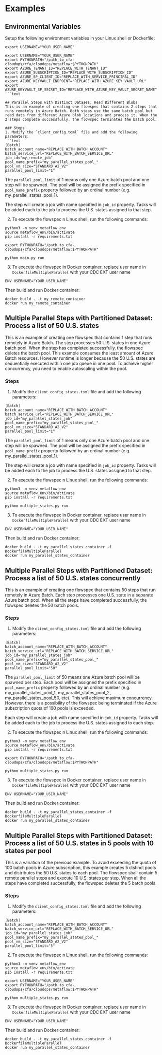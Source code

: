 # Examples

## Environmental Variables
Setup the following environment variables in your Linux shell or Dockerfile:
  ```text
  export USERNAME="YOUR_USER_NAME"

  export USERNAME="YOUR_USER_NAME"
  export PYTHONPATH="/path_to_cfa-cloudops/cfa/cloudops/metaflow:$PYTHONPATH"
  export AZURE_TENANT_ID="REPLACE_WITH_TENANT_ID"
  export AZURE_SUBSCRIPTION_ID="REPLACE_WITH_SUBSCRIPTION_ID"
  export AZURE_SP_CLIENT_ID="REPLACE_WITH_SERVICE_PRINCIPAL_ID"
  export AZURE_KEYVAULT_ENDPOINT="REPLACE_WITH_AZURE_KEY_VAULT_URL"
  export AZURE_KEYVAULT_SP_SECRET_ID="REPLACE_WITH_AZURE_KEY_VAULT_SECRET_NAME"
  ```text

## Parallel Steps with Distinct Datases: Read Different Blobs
This is an example of creating one flowspec that contains 2 steps that runs remotely in Azure Batch. Both steps use the same batch pool but read data from different Azure blob locations and process it. When the 2 steps complete successfully, the flowspec terminates the batch pool. 

### Steps 
1. Modify the `client_config.toml` file and add the following parameters:
  ```text
  [Batch]
  batch_account_name="REPLACE_WITH_BATCH_ACCOUNT"
  batch_service_url="REPLACE_WITH_BATCH_SERVICE_URL"
  job_id="my_remote_job"
  pool_name_prefix="my_parallel_states_pool_"
  pool_vm_size="STANDARD_A2_V2"
  parallel_pool_limit="1"
  ```
 
  The `parallel_pool_limit` of 1 means only one Azure batch pool and one step will be spawned. The pool will be assigned the prefix specified in `pool_name_prefix` property followed by an ordinal number (e.g. my_parallel_states_pool_1).  

  The step will create a job with name specified in `job_id` property. Tasks will be added each to the job to process the U.S. states assigned to that step. 

2. To execute the flowspec n Linux shell, run the following commands:
  ```shell
  python3 -m venv metaflow_env
  source metaflow_env/bin/activate
  pip install -r requirements.txt

  export PYTHONPATH="/path_to_cfa-cloudops/cfa/cloudops/metaflow:$PYTHONPATH"

  python main.py run
  ```

3. To execute the flowspec in Docker container, replace user name in `DockerfileMultipleParallel` with your CDC EXT user name
  ```text
  ENV USERNAME="YOUR_USER_NAME"
  ```

  Then build and run Docker container:
  ```shell
  docker build . -t my_remote_container
  docker run my_remote_container
  ```


## Multiple Parallel Steps with Partitioned Dataset: Process a list of 50 U.S. states
This is an example of creating one flowspec that contains 1 step that runs remotely in Azure Batch. The step processes 50 U.S. states in one Azure batch pool. When the step has completed successfully, the flowspec deletes the batch pool. This example consumes the least amount of Azure Batch resources. However runtime is longer because the 50 U.S. states are sequentially executed within one job queue in one pool. To achieve higher concurrency, you need to enable autoscaling within the pool.  

### Steps 
1. Modify the `client_config_states.toml` file and add the following parameters:
  ```text
  [Batch]
  batch_account_name="REPLACE_WITH_BATCH_ACCOUNT"
  batch_service_url="REPLACE_WITH_BATCH_SERVICE_URL"
  job_id="my_parallel_states_job"
  pool_name_prefix="my_parallel_states_pool_"
  pool_vm_size="STANDARD_A2_V2"
  parallel_pool_limit="1"
  ```
 
  The `parallel_pool_limit` of 1 means only one Azure batch pool and one step will be spawned. The pool will be assigned the prefix specified in `pool_name_prefix` property followed by an ordinal number (e.g. my_parallel_states_pool_1).  

  The step will create a job with name specified in `job_id` property. Tasks will be added each to the job to process the U.S. states assigned to that step. 

2. To execute the flowspec n Linux shell, run the following commands:
  ```shell
  python3 -m venv metaflow_env
  source metaflow_env/bin/activate
  pip install -r requirements.txt

  python multiple_states.py run
  ```

3. To execute the flowspec in Docker container, replace user name in `DockerfileMultipleParallel` with your CDC EXT user name
  ```text
  ENV USERNAME="YOUR_USER_NAME"
  ```

  Then build and run Docker container:
  ```shell
  docker build . -t my_parallel_states_container -f DockerfileMultipleParallel
  docker run my_parallel_states_container
  ```


## Multiple Parallel Steps with Partitioned Dataset: Process a list of 50 U.S. states concurrently
This is an example of creating one flowspec that contains 50 steps that run remotely in Azure Batch. Each step processes one U.S. state in a separate Azure batch pool. When all the steps have completed successfully, the flowspec deletes the 50 batch pools. 

### Steps 
1. Modify the `client_config_states.toml` file and add the following parameters:
  ```text
  [Batch]
  batch_account_name="REPLACE_WITH_BATCH_ACCOUNT"
  batch_service_url="REPLACE_WITH_BATCH_SERVICE_URL"
  job_id="my_parallel_states_job"
  pool_name_prefix="my_parallel_states_pool_"
  pool_vm_size="STANDARD_A2_V2"
  parallel_pool_limit="50"
  ```
 
  The `parallel_pool_limit` of 50 means one Azure batch pool will be spawned per step. Each pool will be assigned the prefix specified in `pool_name_prefix` property followed by an ordinal number (e.g. my_parallel_states_pool_1, my_parallel_states_pool_2, my_parallel_states_pool_50, etc). This will achieve maximum concurrency. However, there is a possibility of the flowspec being terminated if the Azure subscription quota of 100 pools is exceeded. 

  Each step will create a job with name specified in `job_id` property. Tasks will be added each to the job to process the U.S. states assigned to each step. 

2. To execute the flowspec n Linux shell, run the following commands:
  ```shell
  python3 -m venv metaflow_env
  source metaflow_env/bin/activate
  pip install -r requirements.txt

  export PYTHONPATH="/path_to_cfa-cloudops/cfa/cloudops/metaflow:$PYTHONPATH"

  python multiple_states.py run
  ```

3. To execute the flowspec in Docker container, replace user name in `DockerfileMultipleParallel` with your CDC EXT user name
  ```text
  ENV USERNAME="YOUR_USER_NAME"
  ```

  Then build and run Docker container:
  ```shell
  docker build . -t my_parallel_states_container -f DockerfileMultipleParallel
  docker run my_parallel_states_container
  ```


## Multiple Parallel Steps with Partitioned Dataset: Process a list of 50 U.S. states in 5 pools with 10 states per pool
This is a variation of the previous example. To avoid exceeding the quota of 100 batch pools in Azure subscription, this example creates 5 distinct pools and distributes the 50 U.S. states to each pool. The flowspec shall contain 5 remote parallel steps and execute 10 U.S. states per step. When all the steps have completed successfully, the flowspec deletes the 5 batch pools. 

### Steps 
1. Modify the `client_config_states.toml` file and add the following parameters:
  ```text
  [Batch]
  batch_account_name="REPLACE_WITH_BATCH_ACCOUNT"
  batch_service_url="REPLACE_WITH_BATCH_SERVICE_URL"
  job_id="my_parallel_states_job"
  pool_name_prefix="my_parallel_states_pool_"
  pool_vm_size="STANDARD_A2_V2"
  parallel_pool_limit="5"
  ```
 
2. To execute the flowspec n Linux shell, run the following commands:
  ```shell
  python3 -m venv metaflow_env
  source metaflow_env/bin/activate
  pip install -r requirements.txt

  export USERNAME="YOUR_USER_NAME"
  export PYTHONPATH="/path_to_cfa-cloudops/cfa/cloudops/metaflow:$PYTHONPATH"

  python multiple_states.py run
  ```

3. To execute the flowspec in Docker container, replace user name in `DockerfileMultipleParallel` with your CDC EXT user name
  ```text
  ENV USERNAME="YOUR_USER_NAME"
  ```

  Then build and run Docker container:
  ```shell
  docker build . -t my_parallel_states_container -f DockerfileMultipleParallel
  docker run my_parallel_states_container
  ```
